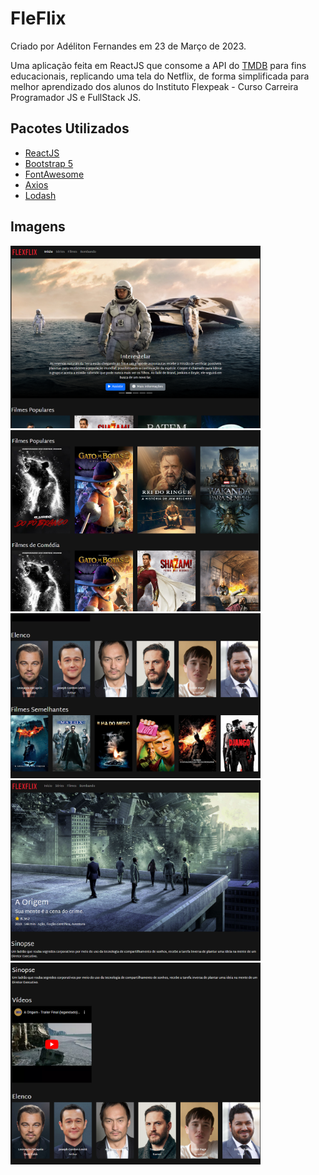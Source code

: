 # FleFlix

Criado por Adéliton Fernandes em 23 de Março de 2023. 

Uma aplicação feita em ReactJS que consome a API do [TMDB](https://www.themoviedb.org/) para fins educacionais, replicando uma tela do Netflix, de forma simplificada para melhor aprendizado dos alunos do Instituto Flexpeak - Curso Carreira Programador JS e FullStack JS. 

## Pacotes Utilizados

 - [ReactJS](https://pt-br.reactjs.org/)
 - [Bootstrap 5](https://getbootstrap.com/)
 - [FontAwesome](https://fontawesome.com/v5/docs/web/use-with/react)
 - [Axios](https://www.npmjs.com/package/axios)
 - [Lodash](https://lodash.com/)

 ## Imagens
<img src='https://github.com/flexpeak/flexflix-react/blob/main/public/prints/01.png' width="400px"/>
<img src='https://github.com/flexpeak/flexflix-react/blob/main/public/prints/02.png' width="400px"/>
<img src='https://github.com/flexpeak/flexflix-react/blob/main/public/prints/05.png' width="400px"/>
<img src='https://github.com/flexpeak/flexflix-react/blob/main/public/prints/03.png' width="400px"/>
<img src='https://github.com/flexpeak/flexflix-react/blob/main/public/prints/04.png' width="400px"/>
